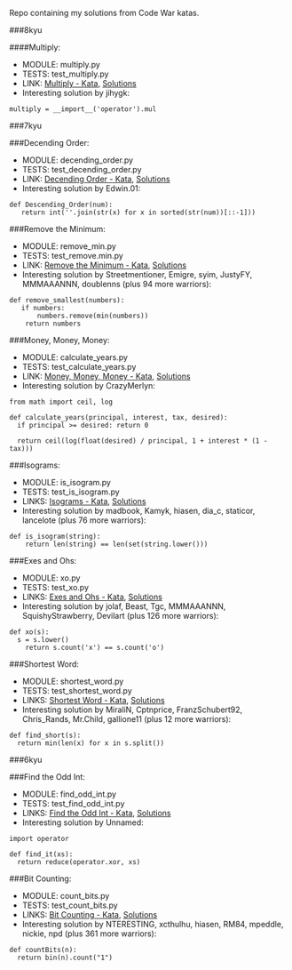 Repo containing my solutions from Code War katas.

###8kyu

####Multiply:
- MODULE: multiply.py
- TESTS: test_multiply.py
- LINK: [Multiply - Kata](https://www.codewars.com/kata/multiply/train/python), 
[Solutions](https://www.codewars.com/kata/50654ddff44f800200000004/solutions/python/me/best_practice)
- Interesting solution by jihygk:
```
multiply = __import__('operator').mul
```

###7kyu


###Decending Order:
- MODULE: decending_order.py
- TESTS: test_decending_order.py
- LINK: [Decending Order - Kata](https://www.codewars.com/kata/descending-order/train/python),
[Solutions](https://www.codewars.com/kata/5467e4d82edf8bbf40000155/solutions/python/me/best_practice)
- Interesting solution by Edwin.01:
```
def Descending_Order(num):
   return int(''.join(str(x) for x in sorted(str(num))[::-1]))
```


###Remove the Minimum:
- MODULE: remove_min.py
- TESTS: test_remove.min.py
- LINK: [Remove the Minimum - Kata](https://www.codewars.com/kata/remove-the-minimum/train/python),
[Solutions](https://www.codewars.com/kata/563cf89eb4747c5fb100001b/solutions/python/me/best_practice)
- Interesting solution by Streetmentioner, Emigre, syim, JustyFY, MMMAAANNN, doublenns (plus 94 more warriors):
```
def remove_smallest(numbers):
   if numbers:
       numbers.remove(min(numbers))
    return numbers
```


###Money, Money, Money:
- MODULE: calculate_years.py
- TESTS: test_calculate_years.py
- LINK: [Money, Money, Money - Kata](https://www.codewars.com/kata/money-money-money/train/python),
[Solutions](https://www.codewars.com/kata/563f037412e5ada593000114/solutions/python/me/best_practice)
- Interesting solution by CrazyMerlyn:
```
from math import ceil, log

def calculate_years(principal, interest, tax, desired):
  if principal >= desired: return 0

  return ceil(log(float(desired) / principal, 1 + interest * (1 - tax)))
```


###Isograms:
- MODULE: is_isogram.py
- TESTS: test_is_isogram.py
- LINKS: [Isograms - Kata](https://www.codewars.com/kata/isograms/train/python),
[Solutions](https://www.codewars.com/kata/54ba84be607a92aa900000f1/solutions/python/me/best_practice)
- Interesting solution by madbook, Kamyk, hiasen, dia_c, staticor, lancelote (plus 76 more warriors):
```
def is_isogram(string):
    return len(string) == len(set(string.lower()))
```


###Exes and Ohs:
- MODULE: xo.py
- TESTS: test_xo.py
- LINKS: [Exes and Ohs - Kata](https://www.codewars.com/kata/exes-and-ohs/train/python),
[Solutions](https://www.codewars.com/kata/55908aad6620c066bc00002a/solutions/python/me/best_practice)
- Interesting solution by jolaf, Beast, Tgc, MMMAAANNN, SquishyStrawberry, Devilart (plus 126 more warriors):
```
def xo(s):
  s = s.lower()
    return s.count('x') == s.count('o')
```


###Shortest Word:
- MODULE: shortest_word.py
- TESTS: test_shortest_word.py
- LINKS: [Shortest Word - Kata](https://www.codewars.com/kata/shortest-word/train/python),
[Solutions](https://www.codewars.com/kata/57cebe1dc6fdc20c57000ac9/solutions/python/me/best_practice)
- Interesting solution by MiraliN, Cptnprice, FranzSchubert92, Chris_Rands, Mr.Child, gallione11 (plus 12 more warriors):
```
def find_short(s):
  return min(len(x) for x in s.split())
```


###6kyu


###Find the Odd Int:
- MODULE: find_odd_int.py
- TESTS: test_find_odd_int.py
- LINKS: [Find the Odd Int - Kata](https://www.codewars.com/kata/find-the-odd-int/train/python),
[Solutions](https://www.codewars.com/kata/54da5a58ea159efa38000836/solutions/python/me/best_practice)
- Interesting solution by Unnamed:
```
import operator

def find_it(xs):
  return reduce(operator.xor, xs)
```


###Bit Counting:
- MODULE: count_bits.py
- TESTS: test_count_bits.py
- LINKS: [Bit Counting - Kata](https://www.codewars.com/kata/bit-counting/train/python),
[Solutions](https://www.codewars.com/kata/526571aae218b8ee490006f4/solutions/python/me/best_practice)
- Interesting solution by NTERESTING, xcthulhu, hiasen, RM84, mpeddle, nickie, npd (plus 361 more warriors):
```
def countBits(n):
  return bin(n).count("1")
```
